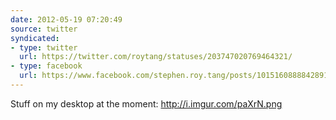 ```yaml
---
date: 2012-05-19 07:20:49
source: twitter
syndicated:
- type: twitter
  url: https://twitter.com/roytang/statuses/203747020769464321/
- type: facebook
  url: https://www.facebook.com/stephen.roy.tang/posts/10151608888428912
---
```


Stuff on my desktop at the moment: http://i.imgur.com/paXrN.png